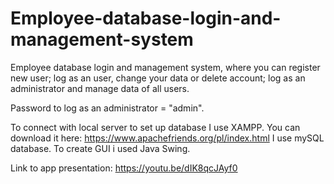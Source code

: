 # Employee-database-login-and-management-system
Employee database login and management system, where you can register new user; log as an user, change your data or delete account; log as an administrator and manage data of all users.

Password to log as an administrator = "admin".

To connect with local server to set up database I use XAMPP. You can download it here: https://www.apachefriends.org/pl/index.html
I use mySQL database.
To create GUI i used Java Swing.

Link to app presentation: https://youtu.be/dIK8qcJAyf0

